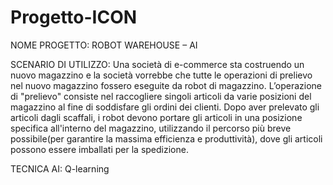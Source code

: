 # Progetto-ICON
NOME PROGETTO: ROBOT WAREHOUSE – AI

SCENARIO DI UTILIZZO: Una società di e-commerce sta costruendo un nuovo magazzino e la società vorrebbe che tutte le operazioni di prelievo nel nuovo magazzino fossero eseguite da robot di magazzino. L’operazione di "prelievo" consiste nel raccogliere singoli articoli da varie posizioni del magazzino al fine di soddisfare gli ordini dei clienti. Dopo aver prelevato gli articoli dagli scaffali, i robot devono portare gli articoli in una posizione specifica all'interno del magazzino, utilizzando il percorso più breve possibile(per garantire la massima efficienza e produttività), dove gli articoli possono essere imballati per la spedizione.

TECNICA AI: Q-learning



